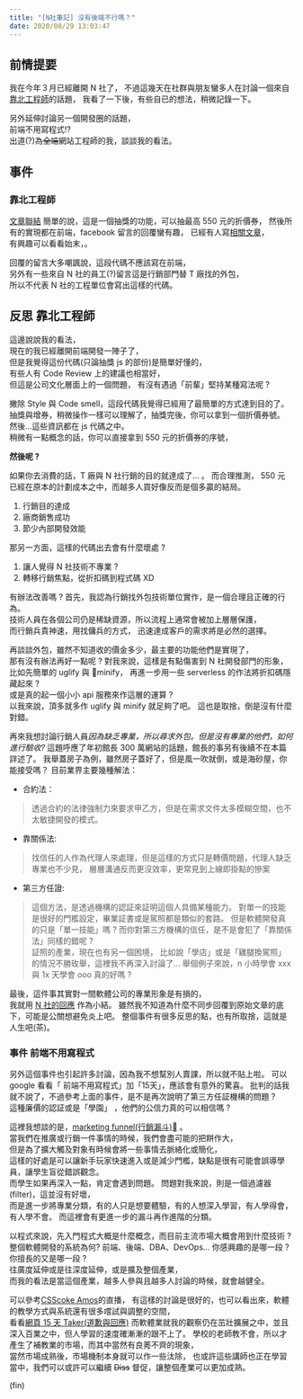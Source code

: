 ```yaml
---
title: "[N社筆記] 沒有後端不行嗎？"
date: 2020/08/29 13:03:47
---
```

## 前情提要

我在今年３月已經離開 N 社了，
不過這幾天在社群與朋友蠻多人在討論一個來自[靠北工程師](https://kaobei.engineer/cards/show/5087?fbclid=IwAR0QxJCSvn_ULFo_gwqQmORL5y8UX22LBdf5neAXikALWfjo7DGA91Ohlw0)的話題，
我看了一下後，有些自已的想法，稍微記錄一下。

另外延伸討論另一個開發圈的話題，  
前端不用寫程式!?  
出道(?)為~~全端~~網站工程師的我，談談我的看法。

## 事件

### 靠北工程師

[文章聯結](https://www.facebook.com/init.kobeengineer/photos/a.1416496745064002/324642343873798)
簡單的說，這是一個抽獎的功能，可以抽最高 550 元的折價券，
然後所有的實現都在前端，facebook 留言的回覆蠻有趣，
已經有人寫[相關文章](https://medium.com/@kurosean/%E9%96%8B%E7%AE%B191app%E7%98%8B%E5%9E%8B%E8%BD%89%E8%BD%89%E6%A8%82-7e74d402e708)，  
有興趣可以看看始末，。

回覆的留言大多嘲諷說，這段代碼不應該寫在前端，  
另外有一些來自 N 社的員工(?)留言這是行銷部門替 T 廠找的外包，  
所以不代表 N 社的工程單位會寫出這樣的代碼。  

## 反思 靠北工程師

這邊說說我的看法，  
現在的我已經離開前端開發一陣子了，  
但是我覺得這份代碼(只論抽獎 js 的部份)是簡單好懂的，  
有些人有 Code Review 上的建議也相當好，  
但這是公司文化層面上的一個問題，
有沒有遇過「前輩」堅持某種寫法呢 ?  

撇除 Style 與 Code smell，這段代碼我覺得已經用了最簡單的方式達到目的了。
抽獎與增券，稍微操作一樣可以理解了，抽獎完後，你可以拿到一個折價券號。
然後…這些資訊都在 js 代碼之中。  
稍微有一點概念的話，你可以直接拿到 550 元的折價券的序號，  

**然後呢 ?**

如果你去消費的話，T 廠與 N 社行銷的目的就達成了… 。
而合理推測， 550 元已經在原本的計劃成本之中，而越多人買好像反而是個多贏的結局。

1. 行銷目的達成
2. 廠商銷售成功
3. 節少內部開發效能

那另一方面，這樣的代碼出去會有什麼壞處 ?

1. 讓人覺得 N 社技術不專業 ?
2. 轉移行銷焦點，從折扣碼到程式碼 XD

有辦法改善嗎 ? 首先，我認為行銷找外包技術單位實作，是一個合理且正確的行為。  
技術人員在各個公司仍是稀缺資源，所以流程上通常會被加上層層保護，  
而行銷兵貴神速，用找傭兵的方式， 迅速達成客戶的需求將是必然的選擇。

再談談外包，雖然不知道收的價金多少，最主要的功能他們是實現了，  
那有沒有辦法再好一點呢 ? 對我來說，這樣是有點傷害到 N 社開發部門的形象，  
比如先簡單的 uglify 與 minify，
再進一步用一些 serverless 的作法將折扣碼隱藏起來 ?  
或是真的起一個小小 api 服務來作這層的運算 ?  
以我來說，頂多就多作 uglify 與 minify 就足夠了吧。
這也是取捨，倒是沒有什麼對錯。

再來我想討論行銷人員*因為缺乏專業，所以尋求外包。但是沒有專業的他們，如何進行驗收?*
這題呼應了年初館長 300 萬網站的話題，館長的事另有後續不在本篇詳述了。
我舉蓋房子為例，雖然房子蓋好了，但是風一吹就倒，或是海砂屋，你能接受嗎？
目前業界主要幾種解法：

- 合約法：

 > 透過合約的法律強制力來要求甲乙方，但是在需求文件太多模糊空間，也不太敏捷開發的模式。

- 靠關係法:

> 找信任的人作為代理人來處理，但是這樣的方式只是轉價問題，代理人缺乏專業也不少見，
> 層層溝通反而更沒效率，更常見到上線即掛點的慘案

- 第三方任證:

> 這個方法，是透過機構的認証來証明這個人具備某種能力。
> 對單一的技能是很好的門檻設定，畢業証書或是駕照都是類似的套路。
> 但是軟體開發真的只是「單一技能」嗎 ? 而你對第三方機構的信任，是不是會犯了「靠關係法」同樣的錯呢 ?  
> 証照的產業，現在也有另一個困境，
> 比如說「學店」或是「雞腿換駕照」的情況不勝玫舉，這裡我不再深入討論了…
> 舉個例子來說，n 小時學會 xxx 與 1x 天學會 ooo 真的好嗎 ?  

最後，這件事其實對一間軟體公司的專業形象是有損的，  
我就用 [N 社的回應](https://www.facebook.com/91apptech/posts/164919178538886) 作為小結。
雖然我不知道為什麼不同步回覆到原始文章的底下，可能是公關想避免炎上吧。
整個事件有很多反思的點，也有所取捨，這就是人生吧(茶)。

### 事件 前端不用寫程式

另外這個事件也引起許多討論，因為我不想幫別人賣課，所以就不貼上啦。
可以 google 看看「 前端不用寫程式」加「15天」，應該會有意外的驚喜。
批判的話我就不說了，不過參考上面的事件，是不是再次說明了第三方任証機構的問題 ?  
這種廉價的認証或是「學園」 ，他們的公信力真的可以相信嗎 ?  

這裡我想談的是，[marketing funnel(行銷漏斗)](https://medium.com/marketingdatascience/%E7%B2%BE%E6%BA%96%E8%A1%8C%E9%8A%B7%E7%9A%84%E8%90%BD%E5%AF%A6-%E8%A1%8C%E9%8A%B7%E6%BC%8F%E6%96%97-304c1d1e8197) 。  
當我們在推廣或行銷一件事情的時候，我們會盡可能的把餅作大，  
但是為了擴大觸及對象有時候會將一些事情去脈絡化或簡化，  
這樣的好處是可以讓新手玩家快速進入或是減少門檻，缺點是很有可能會誤導學員，讓學生盲從錯誤觀念。  
而學生如果再深入一點，肯定會遇到問題。
問題對我來說，則是一個過濾器(filter)，這並沒有好壞，  
而是進一步將專業分類，有的人只是想要體驗，有的人想深入學習，有人學得會，有人學不會。
而這裡會有更進一步的漏斗再作進階的分類。

以程式來說，先入門程式大概是什麼概念，而目前主流市場大概會用到什麼技術 ?
整個軟體開發的系統為何? 前端、後端、DBA、DevOps...
你感興趣的是哪一段 ? 你擅長的又是哪一段 ?  
往廣度延伸或是往深度延伸，或是擴及整個產業，  
而我的看法是當這個產業，越多人參與且越多人討論的時候，就會越健全。

可以參考[CSScoke Amos](https://www.youtube.com/embed/B5alI7bYwHw)的直播，
有這樣的討論是很好的，也可以看出來，軟體的教學方式與系統還有很多嚐試與調整的空間，  
看看[網頁 15 天 Taker(道歉與回應)](https://www.youtube.com/watch?v=wqB8w1osofY)
而軟體業就我的觀察仍在茁壯擴展之中，並且深入百業之中，但人學習的速度確漸漸的跟不上了。
學校的老師教不會，所以才產生了補教業的市場，而其中當然有良莠不齊的現象，  
當然市場成熟後，市場機制本身就可以作一些汰除，
也或許這些講師也正在學習當中，我們可以或許可以繼續 ~~Diss~~ 督促，讓整個產業可以更加成熟。

(fin)
